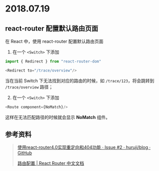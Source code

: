 # 2018.07.19

## react-router 配置默认路由页面

在 React 中，使用 react-router 配置默认路由页面

1. 在一个 `<Switch>` 下添加

```js
import { Redirect } from "react-router-dom"

<Redirect to="/trace/overview"/>
```

当在当前 Switch 下无法找到对应的路由的时候，如 `/trace/123`，将会跳转到 `/trace/overview` 路径；

2. 在一个 `<Switch>` 下添加

```js
<Route component={NoMatch}/>
```

这样在无法匹配路径的时候就会显示 **NoMatch** 组件。

## 参考资料

> [使用react-router4.0实现重定向和404功能 · Issue #2 · huruji/blog · GitHub](https://github.com/huruji/blog/issues/2)
> 
> [路由配置 | React Router 中文文档](https://react-guide.github.io/react-router-cn/docs/guides/basics/RouteConfiguration.html)
